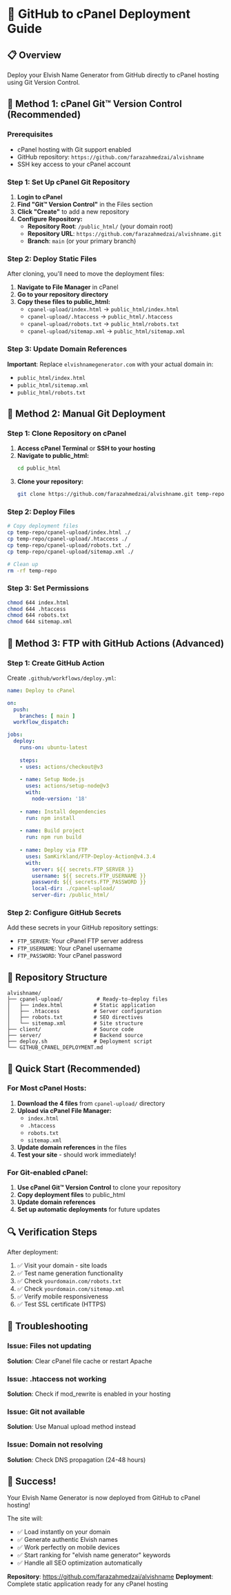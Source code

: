 # 🚀 GitHub to cPanel Deployment Guide

## 📋 Overview
Deploy your Elvish Name Generator from GitHub directly to cPanel hosting using Git Version Control.

## 🔧 Method 1: cPanel Git™ Version Control (Recommended)

### Prerequisites
- cPanel hosting with Git support enabled
- GitHub repository: `https://github.com/farazahmedzai/alvishname`
- SSH key access to your cPanel account

### Step 1: Set Up cPanel Git Repository
1. **Login to cPanel**
2. **Find "Git™ Version Control"** in the Files section
3. **Click "Create"** to add a new repository
4. **Configure Repository:**
   - **Repository Root**: `/public_html/` (your domain root)
   - **Repository URL**: `https://github.com/farazahmedzai/alvishname.git`
   - **Branch**: `main` (or your primary branch)

### Step 2: Deploy Static Files
After cloning, you'll need to move the deployment files:
1. **Navigate to File Manager** in cPanel
2. **Go to your repository directory**
3. **Copy these files to public_html:**
   - `cpanel-upload/index.html` → `public_html/index.html`
   - `cpanel-upload/.htaccess` → `public_html/.htaccess`
   - `cpanel-upload/robots.txt` → `public_html/robots.txt`
   - `cpanel-upload/sitemap.xml` → `public_html/sitemap.xml`

### Step 3: Update Domain References
**Important**: Replace `elvishnamegenerator.com` with your actual domain in:
- `public_html/index.html`
- `public_html/sitemap.xml`
- `public_html/robots.txt`

## 🔧 Method 2: Manual Git Deployment

### Step 1: Clone Repository on cPanel
1. **Access cPanel Terminal** or **SSH to your hosting**
2. **Navigate to public_html:**
   ```bash
   cd public_html
   ```
3. **Clone your repository:**
   ```bash
   git clone https://github.com/farazahmedzai/alvishname.git temp-repo
   ```

### Step 2: Deploy Files
```bash
# Copy deployment files
cp temp-repo/cpanel-upload/index.html ./
cp temp-repo/cpanel-upload/.htaccess ./
cp temp-repo/cpanel-upload/robots.txt ./
cp temp-repo/cpanel-upload/sitemap.xml ./

# Clean up
rm -rf temp-repo
```

### Step 3: Set Permissions
```bash
chmod 644 index.html
chmod 644 .htaccess
chmod 644 robots.txt
chmod 644 sitemap.xml
```

## 🔧 Method 3: FTP with GitHub Actions (Advanced)

### Step 1: Create GitHub Action
Create `.github/workflows/deploy.yml`:

```yaml
name: Deploy to cPanel

on:
  push:
    branches: [ main ]
  workflow_dispatch:

jobs:
  deploy:
    runs-on: ubuntu-latest
    
    steps:
    - uses: actions/checkout@v3
    
    - name: Setup Node.js
      uses: actions/setup-node@v3
      with:
        node-version: '18'
        
    - name: Install dependencies
      run: npm install
      
    - name: Build project
      run: npm run build
      
    - name: Deploy via FTP
      uses: SamKirkland/FTP-Deploy-Action@v4.3.4
      with:
        server: ${{ secrets.FTP_SERVER }}
        username: ${{ secrets.FTP_USERNAME }}
        password: ${{ secrets.FTP_PASSWORD }}
        local-dir: ./cpanel-upload/
        server-dir: /public_html/
```

### Step 2: Configure GitHub Secrets
Add these secrets in your GitHub repository settings:
- `FTP_SERVER`: Your cPanel FTP server address
- `FTP_USERNAME`: Your cPanel username
- `FTP_PASSWORD`: Your cPanel password

## 📁 Repository Structure
```
alvishname/
├── cpanel-upload/           # Ready-to-deploy files
│   ├── index.html          # Static application
│   ├── .htaccess           # Server configuration
│   ├── robots.txt          # SEO directives
│   └── sitemap.xml         # Site structure
├── client/                 # Source code
├── server/                 # Backend source
├── deploy.sh               # Deployment script
└── GITHUB_CPANEL_DEPLOYMENT.md
```

## 🎯 Quick Start (Recommended)

### For Most cPanel Hosts:
1. **Download the 4 files** from `cpanel-upload/` directory
2. **Upload via cPanel File Manager:**
   - `index.html`
   - `.htaccess`
   - `robots.txt` 
   - `sitemap.xml`
3. **Update domain references** in the files
4. **Test your site** - should work immediately!

### For Git-enabled cPanel:
1. **Use cPanel Git™ Version Control** to clone your repository
2. **Copy deployment files** to public_html
3. **Update domain references**
4. **Set up automatic deployments** for future updates

## 🔍 Verification Steps

After deployment:
1. ✅ Visit your domain - site loads
2. ✅ Test name generation functionality
3. ✅ Check `yourdomain.com/robots.txt`
4. ✅ Check `yourdomain.com/sitemap.xml`
5. ✅ Verify mobile responsiveness
6. ✅ Test SSL certificate (HTTPS)

## 🚨 Troubleshooting

### Issue: Files not updating
**Solution**: Clear cPanel file cache or restart Apache

### Issue: .htaccess not working
**Solution**: Check if mod_rewrite is enabled in your hosting

### Issue: Git not available
**Solution**: Use Manual upload method instead

### Issue: Domain not resolving
**Solution**: Check DNS propagation (24-48 hours)

## 🎉 Success!

Your Elvish Name Generator is now deployed from GitHub to cPanel hosting!

The site will:
- ✅ Load instantly on your domain
- ✅ Generate authentic Elvish names
- ✅ Work perfectly on mobile devices
- ✅ Start ranking for "elvish name generator" keywords
- ✅ Handle all SEO optimization automatically

**Repository**: https://github.com/farazahmedzai/alvishname
**Deployment**: Complete static application ready for any cPanel hosting